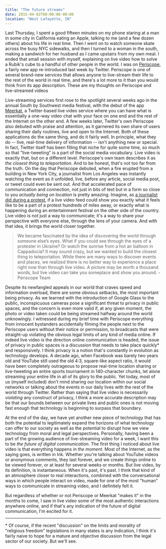 ```yaml
---
title: "The future streams"
date: 2015-04-02T00:00:00-00:00
location: "West Lafayette, IN"
---
```


Last Thursday, I spent a good fifteen minutes on my phone staring at a man in some city in California eating an Apple, talking to me (and a few dozen others) about his life in real time. Then I went on to watch someone skate across the busy NYC sidewalks, and then I turned to a woman in the south, making a sandwich for her husband as I came upstairs from my own meal. I ended that small session with myself, explaining on live video how to solve a Rubik's cube to a handful of other people in the world. I was on [Periscope](https://www.periscope.tv), a fairly new app re-introduced last week by Twitter. Periscope is one of several brand-new services that allows anyone to live-stream their life to the rest of the world in real time, and there's a lot more to it than you would think from its app description. These are my thoughts on Periscope and live-streamed videos

Live-streaming services first rose to the spotlight several weeks ago in the annual South by Southwest media festival, with the debut of the app [Meerkat](http://meerkatapp.co), a Twitter-based live video service where you can have what is essentially a one-way video chat with your face on one end and the rest of the Internet on the other end. A few weeks later, Twitter's own Periscope also debuted with praise and attention, as it garnered its own share of users sharing their daily routines, live and open to the Internet. Both of these applications do the same thing, and do it fairly well. In principle, what they do -- live, real-time delivery of information -- isn't anything new or special. In fact, Twitter itself has been filling that niche for quite some time, so much so that "live-tweeting" is a part of the social media vocabulary. Live video is exactly that, but on a different level. Periscope's own team describes it as _the closest thing to teleportation_. And to be honest, that's not too far from the truth. On the day that Periscope debuted, when a fire erupted from a building in New York City, a journalist from Los Angeles was instantly watching the event as it unfolded, live, before any article, social media post, or tweet could even be sent out. And that accelerated pace of communication and connection, not just in bits of text but in a form so close to you _actually being on location_ is pretty amazing. Imagine, as [a journalist did during a protest](http://www.ted.com/talks/bruno_torturra_got_a_smartphone_start_broadcasting), if a live video feed could show you exactly what it feels like to be a part of a protest hundreds of miles away, or exactly what is happening during an entertainment festival on the other side of the country. Live video is not just a way to communicate; it's a way to share your perspective with everyone else, through the lens of your camera. And with that idea, it brings the world closer together.

>We became fascinated by the idea of discovering the world through someone else’s eyes. What if you could see through the eyes of a protester in Ukraine? Or watch the sunrise from a hot air balloon in Cappadocia? It may sound crazy, but we wanted to build the closest thing to teleportation. While there are many ways to discover events and places, we realized there is no better way to experience a place right now than through live video. A picture may be worth a thousand words, but live video can take you someplace and show you around. - Periscope Team

Despite its newfangled appeals in our world that craves speed and information overload, there are some obvious setbacks, the most important being privacy. As we learned with the introduction of Google Glass to the public, inconspicuous cameras pose a significant threat to privacy in public spaces, and the concern is even more valid if, at any given moment, the photo or video taken could be being streamed halfway around the world unknowingly. I witnessed during my brief time with Periscope everything from innocent bystanders accidentally filming the people next to the Periscope users without their notice or permission, to broadcasts that were straight-up violating the obvious legal limits of any kind of media online. If indeed live video is the direction online communication is headed, the issue of privacy in public spaces is a discussion that needs to take place quickly\* and responsively. I think privacy is a notion that's constantly in evolution as technology develops. A decade ago, when Facebook was barely two years old and YouTube still used the old 4:3, square-like aspect ratio, it would have been completely outrageous to propose real-time location sharing or live-tweeting an entire sports tournament in 140-character chunks, let alone streaming your entire life in all of its glory to the public. Yet today, most of us (myself included) don't mind sharing our location within our social networks or talking about the events in our daily lives with the rest of the world through Twitter. Rather than saying that live video is necessarily _violating_ any construct of privacy, I think a more accurate description may be that our bounds between our private lives and public ones is not moving fast enough that technology is beginning to surpass that boundary.

At the end of the day, we have yet another new piece of technology that has both the potential to legitimately expand the horizons of what technology can offer to our society as well as the potential to disrupt how we view technology from moral and legal perspectives. Personally, having been a part of the growing audience of live-streaming video for a week, I want this to be _the future of digital communication_. The first thing I noticed about live video is that everything happens _in the moment_. Most of the Internet, as the saying goes, is written in Ink. Whether you're talking about YouTube videos or anonymous comments, they last forever, and we create things online to be viewed forever, or at least for several weeks or months. But live video, by its definition, is instantaneous. When it's past, it's past. I think that kind of an atmosphere closer to real interactions, combined with the conversational ways in which people interact on video, made for one of the most "human" ways to communicate in streaming video, and I definitely felt it.

But regardless of whether or not Periscope or Meerkat "makes it" in the months to come, I saw in live video some of the most authentic interactions anywhere online, and if that's any indication of the future of digital communication, I'm excited for it.

---

\* Of course, if the recent "discussion" on the limits and morality of "religious freedom" legislations in many states is any indication, I think it's fairly naive to hope for a mature and objective discussion from the legal sector of our society. But we'll see.
